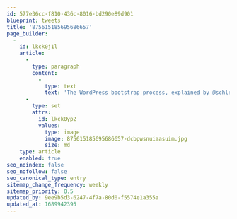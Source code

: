 ```yaml
---
id: 577e36cc-f810-436c-8016-bd290e89d901
blueprint: tweets
title: '875615185695686657'
page_builder:
  -
    id: lkck0j1l
    article:
      -
        type: paragraph
        content:
          -
            type: text
            text: 'The WordPress bootstrap process, explained by @schlessera #wceu'
      -
        type: set
        attrs:
          id: lkck0yp2
          values:
            type: image
            image: 875615185695686657-dcbpwsnuiaasuim.jpg
            size: md
    type: article
    enabled: true
seo_noindex: false
seo_nofollow: false
seo_canonical_type: entry
sitemap_change_frequency: weekly
sitemap_priority: 0.5
updated_by: 9ee9b5d3-6247-4f7a-80d0-f5574e1a355a
updated_at: 1689942395
---
```

